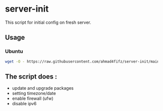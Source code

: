 # server-init

This script for initial config on fresh server.

## Usage

### Ubuntu

```bash
wget -O - https://raw.githubusercontent.com/ahmad4fifz/server-init/main/ubuntu.sh | sudo bash
```

## The script does :
- update and upgrade packages
- setting timezone/date
- enable firewall (ufw)
- disable ipv6
